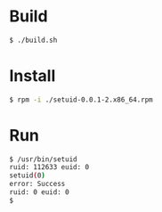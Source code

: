 # Build

```bash
$ ./build.sh
```


# Install 

```bash
$ rpm -i ./setuid-0.0.1-2.x86_64.rpm
```

# Run

```bash
$ /usr/bin/setuid 
ruid: 112633 euid: 0
setuid(0)
error: Success
ruid: 0 euid: 0
$ 
```
